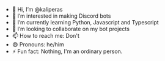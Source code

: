 - 👋 Hi, I’m @kaliperas
- 👀 I’m interested in making Discord bots
- 🌱 I’m currently learning Python, Javascript and Typescript
- 💞️ I’m looking to collaborate on my bot projects
- 📫 How to reach me: Don't
- 😄 Pronouns: he/him
- ⚡ Fun fact: Nothing, I'm an ordinary person.

<!---
kaliperas/kaliperas is a ✨ special ✨ repository because its `README.md` (this file) appears on your GitHub profile.
You can click the Preview link to take a look at your changes.
--->

